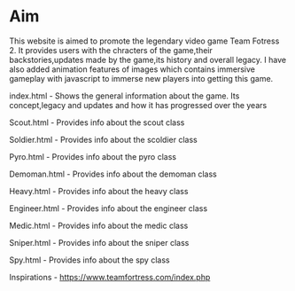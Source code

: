 # Aim

This website is aimed to promote the legendary video game Team Fotress 2. It provides users with the chracters of the game,their backstories,updates made by the game,its history and overall legacy. I have also added animation features of images which contains immersive gameplay with javascript to immerse new players into getting this game.


index.html - Shows the general information about the game. Its concept,legacy and updates and how it has progressed over the years

Scout.html - Provides info about the scout class

Soldier.html - Provides info about the scoldier class

Pyro.html - Provides info about the pyro class

Demoman.html - Provides info about the demoman class

Heavy.html - Provides info about the heavy class

Engineer.html - Provides info about the engineer class

Medic.html - Provides info about the medic class

Sniper.html - Provides info about the sniper class

Spy.html - Provides info about the spy class

Inspirations - https://www.teamfortress.com/index.php







